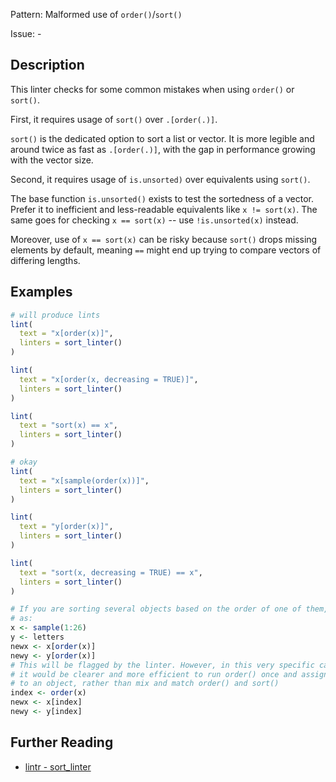 Pattern: Malformed use of `order()`/`sort()`

Issue: -

## Description

This linter checks for some common mistakes when using `order()` or `sort()`.

First, it requires usage of `sort()` over `.[order(.)]`.

`sort()` is the dedicated option to sort a list or vector. It is more legible
and around twice as fast as `.[order(.)]`, with the gap in performance
growing with the vector size.

Second, it requires usage of `is.unsorted)` over equivalents using `sort()`.

The base function `is.unsorted()` exists to test the sortedness of a vector.
  Prefer it to inefficient and less-readable equivalents like
  `x != sort(x)`. The same goes for checking `x == sort(x)` -- use
  `!is.unsorted(x)` instead.

Moreover, use of `x == sort(x)` can be risky because `sort()` drops missing
  elements by default, meaning `==` might end up trying to compare vectors
  of differing lengths.

## Examples

```r
# will produce lints
lint(
  text = "x[order(x)]",
  linters = sort_linter()
)

lint(
  text = "x[order(x, decreasing = TRUE)]",
  linters = sort_linter()
)

lint(
  text = "sort(x) == x",
  linters = sort_linter()
)

# okay
lint(
  text = "x[sample(order(x))]",
  linters = sort_linter()
)

lint(
  text = "y[order(x)]",
  linters = sort_linter()
)

lint(
  text = "sort(x, decreasing = TRUE) == x",
  linters = sort_linter()
)

# If you are sorting several objects based on the order of one of them, such
# as:
x <- sample(1:26)
y <- letters
newx <- x[order(x)]
newy <- y[order(x)]
# This will be flagged by the linter. However, in this very specific case,
# it would be clearer and more efficient to run order() once and assign it
# to an object, rather than mix and match order() and sort()
index <- order(x)
newx <- x[index]
newy <- y[index]
```

## Further Reading

* [lintr - sort_linter](https://lintr.r-lib.org/reference/sort_linter.html)